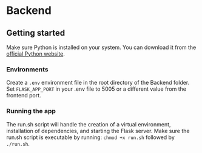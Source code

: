 # Backend

## Getting started
Make sure Python is installed on your system. You can download it from the [official Python website](https://www.python.org/downloads/).

### Environments
Create a `.env` environment file in the root directory of the Backend folder.
Set `FLASK_APP_PORT` in your .env file to 5005 or a different value from the frontend port.

### Running the app
The run.sh script will handle the creation of a virtual environment, installation of dependencies, and starting the Flask server.
Make sure the run.sh script is executable by running: `chmod +x run.sh` followed by `./run.sh`.
